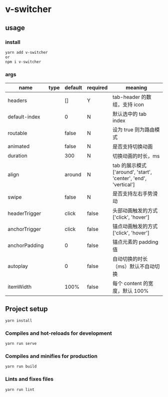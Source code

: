 # v-switcher

## usage

### install
```sh
yarn add v-switcher
or
npm i v-switcher
```

### args
| name | type | default  | required | meaning |
| --- | --- | --- | --- | --- |
| headers | <Array> | [] | Y | tab-header 的数组，支持 icon |
| default-index | <Number> | 0 | N | 默认选中的 tab index |
| routable | <Boolean> | false | N | 设为 true 则为路由模式 |
| animated | <Boolean> | false | N | 是否支持切换动画 | 
| duration | <Number> | 300 | N | 切换动画的时长，ms |
| align | <String> | around | N | tab 的展示模式 ['around', 'start', 'center', 'end', 'vertical'] |
| swipe | <Boolean> | false | N | 是否支持左右手势滑动 | 
| headerTrigger | <String> | click | false | 头部动画触发的方式 ['click', 'hover'] |
| anchorTrigger | <String> | click | false | 锚点动画触发的方式 ['click', 'hover'] |
| anchorPadding | <Number> | 0 | false | 锚点元素的 padding 值 |
| autoplay | <Number> | 0 | false | 自动切换的时长（ms）默认不自动切换 |
| itemWidth | <String> | 100% | false | 每个 content 的宽度，默认 100% |


## Project setup
```
yarn install
```

### Compiles and hot-reloads for development
```
yarn run serve
```

### Compiles and minifies for production
```
yarn run build
```

### Lints and fixes files
```
yarn run lint
```

